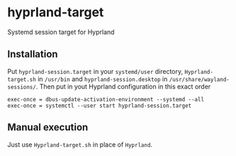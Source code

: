 # hyprland-target
Systemd session target for Hyprland

## Installation
Put `hyprland-session.target` in your `systemd/user` directory, `Hyprland-target.sh` in `/usr/bin` and `hyprland-session.desktop` in `/usr/share/wayland-sessions/`. Then put in yout Hyprland configuration in this exact order

    exec-once = dbus-update-activation-environment --systemd --all
    exec-once = systemctl --user start hyprland-session.target

## Manual execution
Just use `Hyprland-target.sh` in place of `Hyprland`.

